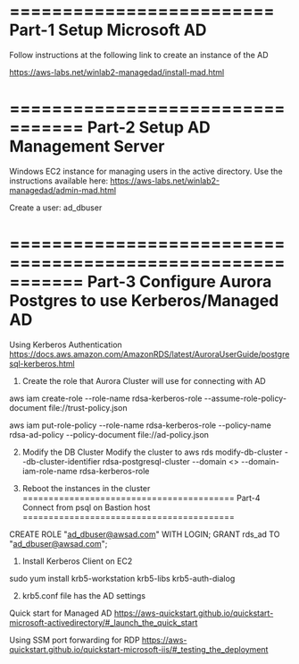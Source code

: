 =========================
Part-1 Setup Microsoft AD
=========================
Follow instructions at the following link to create an instance of the AD

https://aws-labs.net/winlab2-managedad/install-mad.html

=================================
Part-2 Setup AD Management Server
=================================
Windows EC2 instance for managing users in the active directory.
Use the instructions available here: https://aws-labs.net/winlab2-managedad/admin-mad.html

Create a user: ad_dbuser

===========================================================
Part-3 Configure Aurora Postgres to use Kerberos/Managed AD
===========================================================
Using Kerberos Authentication
https://docs.aws.amazon.com/AmazonRDS/latest/AuroraUserGuide/postgresql-kerberos.html


1. Create the role that Aurora Cluster will use for connecting with AD

aws iam create-role --role-name rdsa-kerberos-role --assume-role-policy-document file://trust-policy.json 

aws iam put-role-policy --role-name  rdsa-kerberos-role --policy-name rdsa-ad-policy --policy-document file://ad-policy.json

2. Modify the DB Cluster
Modify the cluster to 
aws rds  modify-db-cluster --db-cluster-identifier rdsa-postgresql-cluster --domain <<get the directory ID d-xxxx>>  --domain-iam-role-name rdsa-kerberos-role

3. Reboot the instances in the cluster
=========================================
Part-4  Connect from psql on Bastion host
=========================================

CREATE ROLE "ad_dbuser@awsad.com" WITH LOGIN;
GRANT rds_ad TO "ad_dbuser@awsad.com";


1. Install Kerberos Client on EC2

sudo yum install krb5-workstation krb5-libs krb5-auth-dialog

2. krb5.conf file has the AD settings



Quick start for Managed AD
https://aws-quickstart.github.io/quickstart-microsoft-activedirectory/#_launch_the_quick_start

Using SSM port forwarding for RDP
https://aws-quickstart.github.io/quickstart-microsoft-iis/#_testing_the_deployment

